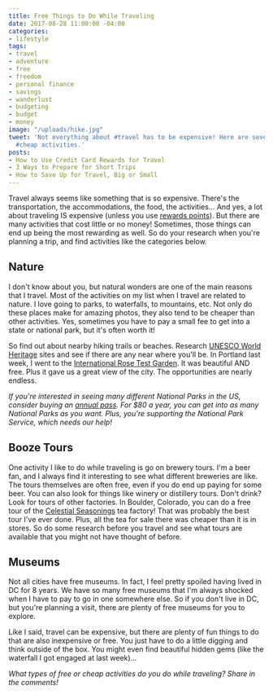 ```yaml
---
title: Free Things to Do While Traveling
date: 2017-08-28 11:00:00 -04:00
categories:
- lifestyle
tags:
- travel
- adventure
- free
- freedom
- personal finance
- savings
- wanderlust
- budgeting
- budget
- money
image: "/uploads/hike.jpg"
tweet: 'Not everything about #travel has to be expensive! Here are several #free or
  #cheap activities.'
posts:
- How to Use Credit Card Rewards for Travel
- 3 Ways to Prepare for Short Trips
- How to Save Up for Travel, Big or Small
---
```


Travel always seems like something that is so expensive. There's the transportation, the accommodations, the food, the activities... And yes, a lot about traveling IS expensive (unless you use [rewards points](https://www.maggiegermano.com/blog/how-to-use-credit-card-rewards-for-travel/)). But there are many activities that cost little or no money! Sometimes, those things can end up being the most rewarding as well. So do your research when you're planning a trip, and find activities like the categories below.

## Nature

I don't know about you, but natural wonders are one of the main reasons that I travel. Most of the activities on my list when I travel are related to nature. I love going to parks, to waterfalls, to mountains, etc. Not only do these places make for amazing photos, they also tend to be cheaper than other activities. Yes, sometimes you have to pay a small fee to get into a state or national park, but it's often worth it!

So find out about nearby hiking trails or beaches. Research [UNESCO World Heritage](http://whc.unesco.org/en/list) sites and see if there are any near where you'll be. In Portland last week, I went to the [International Rose Test Garden](https://www.portlandoregon.gov/parks/finder/index.cfm?action=ViewPark&PropertyID=1113). It was beautiful AND free. Plus it gave us a great view of the city. The opportunities are nearly endless.

*If you're interested in seeing many different National Parks in the US, consider buying an [annual pass](https://www.nps.gov/planyourvisit/passes.htm#CP_JUMP_5088574). For $80 a year, you can get into as many National Parks as you want. Plus, you're supporting the National Park Service, which needs our help!*

## Booze Tours

One activity I like to do while traveling is go on brewery tours. I'm a beer fan, and I always find it interesting to see what different breweries are like. The tours themselves are often free, even if you do end up paying for some beer. You can also look for things like winery or distillery tours. Don't drink? Look for tours of other factories. In Boulder, Colorado, you can do a free tour of the [Celestial Seasonings](http://www.celestialseasonings.com/visit-us) tea factory! That was probably the best tour I've ever done. Plus, all the tea for sale there was cheaper than it is in stores. So do some research before you travel and see what tours are available that you might not have thought of before.

## Museums

Not all cities have free museums. In fact, I feel pretty spoiled having lived in DC for 8 years. We have so many free museums that I'm always shocked when I have to pay to go in one somewhere else. So if you don't live in DC, but you're planning a visit, there are plenty of free museums for you to explore. 

Like I said, travel can be expensive, but there are plenty of fun things to do that are also inexpensive or free. You just have to do a little digging and think outside of the box. You might even find beautiful hidden gems (like the waterfall I got engaged at last week)...

*What types of free or cheap activities do you do while traveling? Share in the comments!*